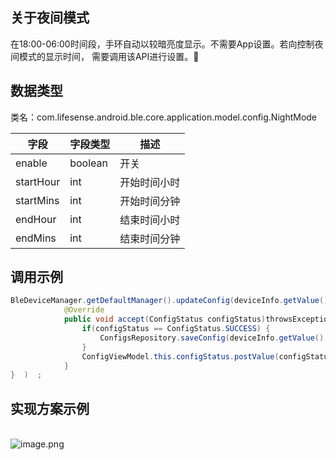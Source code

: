 <a name="FZdZs"></a>
## 关于夜间模式
在18:00-06:00时间段，手环自动以较暗亮度显示。不需要App设置。若向控制夜间模式的显示时间， 需要调用该API进行设置。
<a name="hWp7n"></a>
## 数据类型
类名：com.lifesense.android.ble.core.application.model.config.NightMode

| 字段 | 字段类型 | 描述 |
| --- | --- | --- |
| enable | boolean | 开关 |
| startHour | int | 开始时间小时 |
| startMins | int | 开始时间分钟 |
| endHour | int | 结束时间小时 |
| endMins | int | 结束时间分钟 |

<a name="98DV5"></a>
#### 
<a name="cNWLH"></a>
## 调用示例
```java
BleDeviceManager.getDefaultManager().updateConfig(deviceInfo.getValue().getMac(), dialPlate, new Consumer<ConfigStatus>() {
            @Override
            public void accept(ConfigStatus configStatus)throwsException{   
                if(configStatus == ConfigStatus.SUCCESS) {
                    ConfigsRepository.saveConfig(deviceInfo.getValue().getMac(),config);
                }
                ConfigViewModel.this.configStatus.postValue(configStatus);
            }
}  )  ;
```
<a name="inRiC"></a>
## 实现方案示例
<br />![image.png](https://cdn.nlark.com/yuque/0/2021/png/265997/1616741283029-3e3dd0ef-edff-4209-8a59-122b6e704278.png#align=left&display=inline&height=116&margin=%5Bobject%20Object%5D&name=image.png&originHeight=116&originWidth=552&size=12447&status=done&style=none&width=552)

